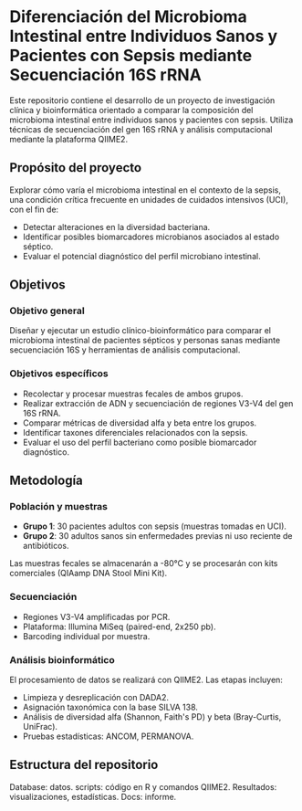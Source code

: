 # Diferenciación del Microbioma Intestinal entre Individuos Sanos y Pacientes con Sepsis mediante Secuenciación 16S rRNA

Este repositorio contiene el desarrollo de un proyecto de investigación clínica y bioinformática orientado a comparar la composición del microbioma intestinal entre individuos sanos y pacientes con sepsis. Utiliza técnicas de secuenciación del gen 16S rRNA y análisis computacional mediante la plataforma QIIME2.


## Propósito del proyecto

Explorar cómo varía el microbioma intestinal en el contexto de la sepsis, una condición crítica frecuente en unidades de cuidados intensivos (UCI), con el fin de:

- Detectar alteraciones en la diversidad bacteriana.
- Identificar posibles biomarcadores microbianos asociados al estado séptico.
- Evaluar el potencial diagnóstico del perfil microbiano intestinal.


## Objetivos

### Objetivo general

Diseñar y ejecutar un estudio clínico-bioinformático para comparar el microbioma intestinal de pacientes sépticos y personas sanas mediante secuenciación 16S y herramientas de análisis computacional.

### Objetivos específicos

- Recolectar y procesar muestras fecales de ambos grupos.
- Realizar extracción de ADN y secuenciación de regiones V3-V4 del gen 16S rRNA.
- Comparar métricas de diversidad alfa y beta entre los grupos.
- Identificar taxones diferenciales relacionados con la sepsis.
- Evaluar el uso del perfil bacteriano como posible biomarcador diagnóstico.


## Metodología

### Población y muestras

- **Grupo 1**: 30 pacientes adultos con sepsis (muestras tomadas en UCI).
- **Grupo 2**: 30 adultos sanos sin enfermedades previas ni uso reciente de antibióticos.

Las muestras fecales se almacenarán a -80°C y se procesarán con kits comerciales (QIAamp DNA Stool Mini Kit).

### Secuenciación

- Regiones V3-V4 amplificadas por PCR.
- Plataforma: Illumina MiSeq (paired-end, 2x250 pb).
- Barcoding individual por muestra.

### Análisis bioinformático

El procesamiento de datos se realizará con QIIME2. Las etapas incluyen:

- Limpieza y desreplicación con DADA2.
- Asignación taxonómica con la base SILVA 138.
- Análisis de diversidad alfa (Shannon, Faith's PD) y beta (Bray-Curtis, UniFrac).
- Pruebas estadísticas: ANCOM, PERMANOVA.

## Estructura del repositorio

Database: datos.
scripts: código en R y comandos QIIME2.
Resultados: visualizaciones, estadísticas.
Docs: informe.
